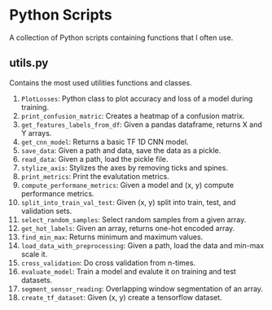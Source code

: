 # Python Scripts

A collection of Python scripts containing functions that I often use.

## utils.py

Contains the most used utilities functions and classes.

1. `PlotLosses`: Python class to plot accuracy and loss of a model during training.
2. `print_confusion_matric`: Creates a heatmap of a confusion matrix.
3. `get_features_labels_from_df`: Given a pandas dataframe, returns X and Y arrays.
4. `get_cnn_model`: Returns a basic TF 1D CNN model.
5. `save_data`: Given a path and data, save the data as a pickle.
6. `read_data`: Given a path, load the pickle file.
7. `stylize_axis`: Stylizes the axes by removing ticks and spines.
8. `print_metrics`: Print the evalutation metrics.
9. `compute_performane_metrics`: Given a model and (x, y) compute performance metrics.
10. `split_into_train_val_test`: Given (x, y) split into train, test, and validation sets.
11. `select_random_samples`: Select random samples from a given array.
12. `get_hot_labels`: Given an array, returns one-hot encoded array.
13. `find_min_max`: Returns minimum and maximum values.
14. `load_data_with_preprocessing`: Given a path, load the data and min-max scale it.
15. `cross_validation`: Do cross validation from n-times.
16. `evaluate_model`: Train a model and evalute it on training and test datasets.
17. `segment_sensor_reading`: Overlapping window segmentation of an array.
18. `create_tf_dataset`: Given (x, y) create a tensorflow dataset.
